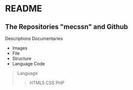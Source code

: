 # README
## The Repositories "mecssn" and Github
Descriptions
Documentaries
* Images
* File
* Structure
* Language Code
>Language
>>HTML5
>>CSS
>>PHP
